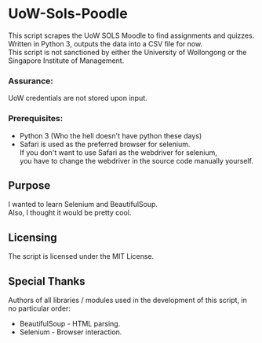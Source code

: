 # UoW-Sols-Poodle
This script scrapes the UoW SOLS Moodle to find assignments and quizzes.  
Written in Python 3, outputs the data into a CSV file for now.  
This script is not sanctioned by either the University of Wollongong or the Singapore Institute of Management.

### Assurance:
UoW credentials are not stored upon input.

### Prerequisites:
* Python 3 (Who the hell doesn't have python these days)  
* Safari is used as the preferred browser for selenium.  
If you don't want to use Safari as the webdriver for selenium,  
you have to change the webdriver in the source code manually yourself.

## Purpose
I wanted to learn Selenium and BeautifulSoup.  
Also, I thought it would be pretty cool.

## Licensing
The script is licensed under the MIT License.

## Special Thanks
Authors of all libraries / modules used in the development of this script, in no particular order:
* BeautifulSoup - HTML parsing.
* Selenium - Browser interaction.
